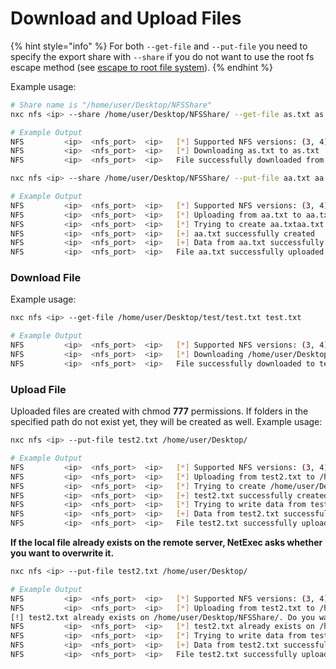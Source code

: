 # Download and Upload Files

{% hint style="info" %}
For both `--get-file` and `--put-file` you need to specify the export share with `--share` if you do not want to use the root fs escape method (see [escape to root file system](escape-to-root-file-system.md)).
{% endhint %}

Example usage:

```bash
# Share name is "/home/user/Desktop/NFSShare"
nxc nfs <ip> --share /home/user/Desktop/NFSShare/ --get-file as.txt as.txt

# Example Output                                                          
NFS         <ip>  <nfs_port>  <ip>   [*] Supported NFS versions: (3, 4) (root escape:True)
NFS         <ip>  <nfs_port>  <ip>   [*] Downloading as.txt to as.txt
NFS         <ip>  <nfs_port>  <ip>   File successfully downloaded from as.txt to as.txt

nxc nfs <ip> --share /home/user/Desktop/NFSShare/ --put-file aa.txt aa.txt

# Example Output                                                          
NFS         <ip>  <nfs_port>  <ip>   [*] Supported NFS versions: (3, 4) (root escape:True)
NFS         <ip>  <nfs_port>  <ip>   [*] Uploading from aa.txt to aa.txt
NFS         <ip>  <nfs_port>  <ip>   [*] Trying to create aa.txtaa.txt
NFS         <ip>  <nfs_port>  <ip>   [+] aa.txt successfully created
NFS         <ip>  <nfs_port>  <ip>   [+] Data from aa.txt successfully written to aa.txt with permissions 777
NFS         <ip>  <nfs_port>  <ip>   File aa.txt successfully uploaded to aa.txt
```

### Download File

Example usage:

```bash
nxc nfs <ip> --get-file /home/user/Desktop/test/test.txt test.txt

# Example Output                                                          
NFS         <ip>  <nfs_port>  <ip>   [*] Supported NFS versions: (3, 4) (root escape:True)
NFS         <ip>  <nfs_port>  <ip>   [*] Downloading /home/user/Desktop/test/roottest.txt to roottest.txt
NFS         <ip>  <nfs_port>  <ip>   File successfully downloaded to test.txt from /home/user/Desktop/test/test.txt

```

### Upload File

Uploaded files are created with chmod **777** permissions. If folders in the specified path do not exist yet, they will be created as well. Example usage:

```bash
nxc nfs <ip> --put-file test2.txt /home/user/Desktop/

# Example Output                                                          
NFS         <ip>  <nfs_port>  <ip>   [*] Supported NFS versions: (3, 4) (root escape:True)
NFS         <ip>  <nfs_port>  <ip>   [*] Uploading from test2.txt to /home/user/Desktop/NFSShare/
NFS         <ip>  <nfs_port>  <ip>   [*] Trying to create /home/user/Desktop/NFSShare/test2.txt
NFS         <ip>  <nfs_port>  <ip>   [+] test2.txt successfully created
NFS         <ip>  <nfs_port>  <ip>   [*] Trying to write data from test2.txt to /home/user/Desktop/NFSShare/
NFS         <ip>  <nfs_port>  <ip>   [+] Data from test2.txt successfully written to /home/user/Desktop/NFSShare/
NFS         <ip>  <nfs_port>  <ip>   File test2.txt successfully uploaded to /home/user/Desktop/NFSShare/

```

**If the local file already exists on the remote server, NetExec asks whether you want to overwrite it.**

```bash
nxc nfs <ip> --put-file test2.txt /home/user/Desktop/

# Example Output  
NFS         <ip>  <nfs_port>  <ip>   [*] Supported NFS versions: (3, 4) (root escape:True)
NFS         <ip>  <nfs_port>  <ip>   [*] Uploading from test2.txt to /home/user/Desktop/NFSShare/
[!] test2.txt already exists on /home/user/Desktop/NFSShare/. Do you want to overwrite it? [Y/n] Y
NFS         <ip>  <nfs_port>  <ip>   [*] test2.txt already exists on /home/user/Desktop/NFSShare/. Trying to overwrite it...
NFS         <ip>  <nfs_port>  <ip>   [*] Trying to write data from test2.txt to /home/user/Desktop/NFSShare/
NFS         <ip>  <nfs_port>  <ip>   [+] Data from test2.txt successfully written to /home/user/Desktop/NFSShare/
NFS         <ip>  <nfs_port>  <ip>   File test2.txt successfully uploaded to /home/user/Desktop/NFSShare/
```
